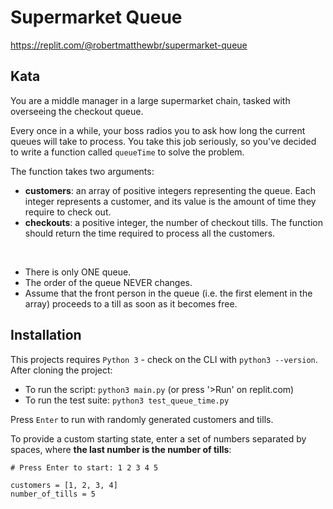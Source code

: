 # Supermarket Queue

https://replit.com/@robertmatthewbr/supermarket-queue

## Kata

You are a middle manager in a large supermarket chain, tasked with overseeing the checkout queue.

Every once in a while, your boss radios you to ask how long the current queues will take to process. You take this job seriously, so you've decided to write a function called `queueTime` to solve the problem.

The function takes two arguments:

- **customers**: an array of positive integers representing the queue. Each integer represents a customer, and its value is the amount of time they require to check out.
- **checkouts**: a positive integer, the number of checkout tills.
  The function should return the time required to process all the customers.

<br />

- There is only ONE queue.
- The order of the queue NEVER changes.
- Assume that the front person in the queue (i.e. the first element in the array) proceeds to a till as soon as it becomes free.

## Installation

This projects requires `Python 3` - check on the CLI with `python3 --version`. After cloning the project:

- To run the script: `python3 main.py` (or press '>Run' on replit.com)
- To run the test suite: `python3 test_queue_time.py`

Press `Enter` to run with randomly generated customers and tills.

To provide a custom starting state, enter a set of numbers separated by spaces, where **the last number is the number of tills**:

```
# Press Enter to start: 1 2 3 4 5

customers = [1, 2, 3, 4]
number_of_tills = 5
```
